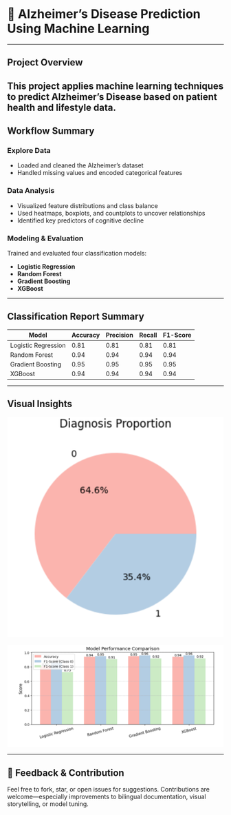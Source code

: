 # 🧠 Alzheimer’s Disease Prediction Using Machine Learning  

---

## Project Overview  
This project applies machine learning techniques to predict Alzheimer’s Disease based on patient health and lifestyle data. 
---

## Workflow Summary  

### Explore Data  
- Loaded and cleaned the Alzheimer’s dataset  
- Handled missing values and encoded categorical features    

###  Data Analysis  
- Visualized feature distributions and class balance  
- Used heatmaps, boxplots, and countplots to uncover relationships  
- Identified key predictors of cognitive decline  

### Modeling & Evaluation  
Trained and evaluated four classification models:

- **Logistic Regression**  
- **Random Forest**  
- **Gradient Boosting**  
- **XGBoost**

---

## Classification Report Summary  

| Model               | Accuracy | Precision | Recall | F1-Score |
|--------------------|----------|-----------|--------|----------|
| Logistic Regression| 0.81     | 0.81      | 0.81   | 0.81     |
| Random Forest      | 0.94     | 0.94      | 0.94   | 0.94     |
| Gradient Boosting  | 0.95     | 0.95      | 0.95   | 0.95     |
| XGBoost            | 0.94     | 0.94      | 0.94   | 0.94     |


---

## Visual Insights  
![pie](https://github.com/Esraa-MOhamed7/Alzheimer-Disease-Prediction/blob/main/Diagnosis%20Proportion.png)

![models](https://github.com/Esraa-MOhamed7/Alzheimer-Disease-Prediction/blob/main/Model%20Performance%20Comparison.png)

---

## 🙌 Feedback & Contribution  
Feel free to fork, star, or open issues for suggestions. Contributions are welcome—especially improvements to bilingual documentation, visual storytelling, or model tuning.
